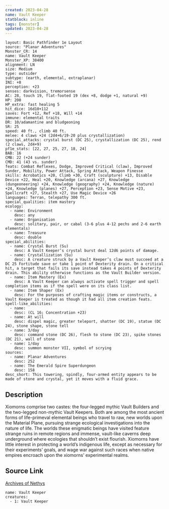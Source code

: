 ```yaml
---
created: 2023-04-28
name: Vault Keeper
statblock: inline
tags: [monster]
updated: 2023-04-28
---
```

```statblock
layout: Basic Pathfinder 1e Layout
source: "Planar Adventures"
Monster_CR: 14
name: Vault Keeper
Monster_XP: 38400
alignment: LN
size: Medium
type: outsider
subtype: (earth, elemental, extraplanar)
INI: +8
perception: +23
senses: darkvision, tremorsense
AC: 28, touch 19, flat-footed 19 (dex +8, dodge +1, natural +9)
HP: 200
HP_extra: fast healing 5
hit_dice: 16d10+112
saves: Fort +12, Ref +18, Will +14
immune: elemental traits
DR: 10/adamantine and bludgeoning
SR: 25
speed: 40 ft., climb 40 ft.
melee: 4 claws +24 (2d4+6/19-20 plus crystallization)
special_attacks: crystal burst (DC 25), crystallization (DC 25), rend (2 claws, 2d4+9)
pf1e_stats: [22, 27, 25, 27, 18, 24]
BAB: 16
CMB: 22 (+24 sunder)
CMD: 41 (43 vs. sunder)
feats: Combat Reflexes, Dodge, Improved Critical (claw), Improved Sunder, Mobility, Power Attack, Spring Attack, Weapon Finesse
skills: Acrobatics +20, Climb +30, Craft (sculpture) +13, Disable Device +22, Heal +20, Knowledge (arcana) +27, Knowledge (dungeoneering) +24, Knowledge (geography) +24, Knowledge (nature) +24, Knowledge (planes) +27, Perception +23, Sense Motive +23, Spellcraft +27, Stealth +27, Use Magic Device +26
languages: Terran, telepathy 300 ft.
special_qualities: item mastery
ecology:
  - name: Environment
    desc: any
  - name: Organisation
    desc: solitary, pair, or cabal (3-6 plus 4-12 pechs and 2-6 earth elementals)
  - name: Treasure
    desc: double
special_abilities:
  - name: Crystal Burst (Su)
    desc: A Vault Keeper’s crystal burst deal 12d6 points of damage.
  - name: Crystallization (Su)
    desc: A creature struck by a Vault Keeper’s claw must succeed at a DC 25 Fortitude save or take 1 point of Dexterity drain. On a critical hit, a target that fails its save instead takes 4 points of Dexterity drain. This ability otherwise functions as the Vault Builder version.
  - name: Item Mastery (Ex)
    desc: A Vault Keeper can always activate spell trigger and spell completion items as if the spell were on its class list.
  - name: Item Shaper (Ex)
    desc: For the purposes of crafting magic items or constructs, a Vault Keeper is treated as though it had all item creation feats.
spell-like_abilities:
  - name:
    desc: (CL 16; Concentration +23)
  - name: At will
    desc: dispel magic, greater teleport, shatter (DC 19), statue (DC 24), stone shape, stone tell
  - name: 3/day
    desc: command stone (DC 26), flesh to stone (DC 23), spike stones (DC 21), wall of stone
  - name: 1/day
    desc: summon monster VII, symbol of scrying
sources:
  - name: Planar Adventures
    desc: 252
  - name: The Emerald Spire Superdungeon
    desc: 158
desc_short: This towering, spindly, four-armed entity appears to be made of stone and crystal, yet it moves with a fluid grace.
```
## Description
Xiomorns comprise two castes: the four-legged mythic Vault Builders and the two-legged non-mythic Vault Keepers. Both are among the most ancient forms of life-primeval elemental beings who travel to raw, new worlds upon the Material Plane, pursuing strange ecological investigations into the nature of life. The worlds these enigmatic beings have visited feature strange ruins in remote regions and immense, vault-like caverns deep underground where ecologies that shouldn’t exist flourish. Xiomorns have little interest in protecting a world’s indigenous life, except as necessary for their experiments’ goals, and wage war against such races when native empires encroach upon the xiomorns’ experimental realms.
## Source Link
[Archives of Nethys](https://aonprd.com/MonsterDisplay.aspx?ItemName=Vault%20Keeper)
```encounter-table
name: Vault Keeper
creatures:
  - 1: Vault Keeper
```
